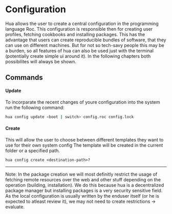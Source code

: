 # Configuration

Hua allows the user to create a central configuration in the programming language Roc.
This configuration is responsible then for creating user profiles, fetching cookbooks and installing packages.
This has the advantage that users can create reproducible bundles of software, that they can use on
different machines.
But for not so tech-savy people this may be a burden, so all features of hua can also be used just with
the terminal (potentially create simple ui around it).
In the following chapters both possibilites will always be shown.

## Commands

#### Update

To incorparate the recent changes of youre configuration into the system run the following command:

```bash
hua config update <boot | switch> config.roc config.lock
```

#### Create

This will allow the user to choose between different templates they want to use for their own system config
The template will be created in the current folder or a specified path.

```
hua config create <destination-path>?
```

---

Note:
In the package creation we will most definitly restrict the usage of fetching remote resources over the web
and other stuff depending on the operation (building, installation). We do this because hua is a decentralized
package manager but installing packages is a very security sensitive field. As the local configuration is usually
written by the enduser itself (or he is expected to atleast review it), we may not need to create restrictions -> evaluate.